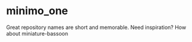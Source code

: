 # minimo_one
Great repository names are short and memorable. Need inspiration? How about miniature-bassoon
